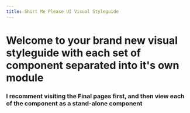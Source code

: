 ```yaml
---
title: Shirt Me Please UI Visual Styleguide
---
```


# Welcome to your brand new visual styleguide with each set of component separated into it's own module

### I recomment visiting the Final pages first, and then view each of the component as a stand-alone component
